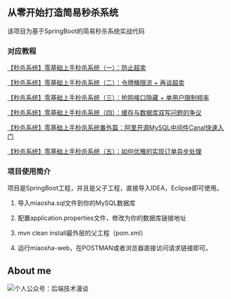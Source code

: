 ## 从零开始打造简易秒杀系统

该项目为基于SpringBoot的简易秒杀系统实战代码

### 对应教程

[【秒杀系统】零基础上手秒杀系统（一）：防止超卖](https://mp.weixin.qq.com/s?__biz=MzU1NTA0NTEwMg==&mid=2247484174&idx=1&sn=235af7ead49a7d33e7fab52e05d5021f&lang=zh_CN#rd)

[【秒杀系统】零基础上手秒杀系统（二）：令牌桶限流 + 再谈超卖](https://mp.weixin.qq.com/s?__biz=MzU1NTA0NTEwMg==&mid=2247484178&idx=1&sn=f4d8072b5408b08f983cae26a6ce1cf5&lang=zh_CN#rd)

[【秒杀系统】零基础上手秒杀系统（三）：抢购接口隐藏 + 单用户限制频率](https://mp.weixin.qq.com/s?__biz=MzU1NTA0NTEwMg==&mid=2247484184&idx=1&sn=8b878e9e730a6e4da27ed336c8201c92&lang=zh_CN#rd)

[【秒杀系统】零基础上手秒杀系统（四）：缓存与数据库双写问题的争议](https://mp.weixin.qq.com/s?__biz=MzU1NTA0NTEwMg==&mid=2247484200&idx=1&sn=6b6c7251ee83fe8ef9201373aafcffdd&chksm=fbdb1aa9ccac93bfe26655f89056b0d25b3a536f6b11148878fe96ffdf1d8349d44659cad784&token=841068032&lang=zh_CN#rd)

[【秒杀系统】零基础上手秒杀系统番外篇：阿里开源MySQL中间件Canal快速入门](https://mp.weixin.qq.com/s?__biz=MzU1NTA0NTEwMg==&mid=2247484273&idx=1&sn=7fec41a40e763df094c0dd675330808a&chksm=fbdb1af0ccac93e676c2a0c6aeb1ff3edfe43b30969a7c1bbe19ccf7270acd6e41e6812caf0d&lang=zh_CN#rd)

[【秒杀系统】零基础上手秒杀系统（五）：如何优雅的实现订单异步处理](https://mp.weixin.qq.com/s?__biz=MzU1NTA0NTEwMg==&mid=2247484580&idx=1&sn=5092e7d109b0f9bb9ed604fa03ac82cb&chksm=fbdb1d25ccac94338e39a6a36fab10dc36dd6a91a4e3cb0db1559cb82448865c4510b80a41ef&token=845103815&lang=zh_CN#rd)


### 项目使用简介

项目是SpringBoot工程，并且是父子工程，直接导入IDEA，Eclipse即可使用。

1. 导入miaosha.sql文件到你的MySQL数据库

2. 配置application.properties文件，修改为你的数据库链接地址

3. mvn clean install最外层的父工程（pom.xml）

4. 运行miaosha-web，在POSTMAN或者浏览器直接访问请求链接即可。


## About me

![个人公众号：后端技术漫谈](http://ww1.sinaimg.cn/large/8de6a3d3gy1genhmip8aqg20go0gojz5.gif)

